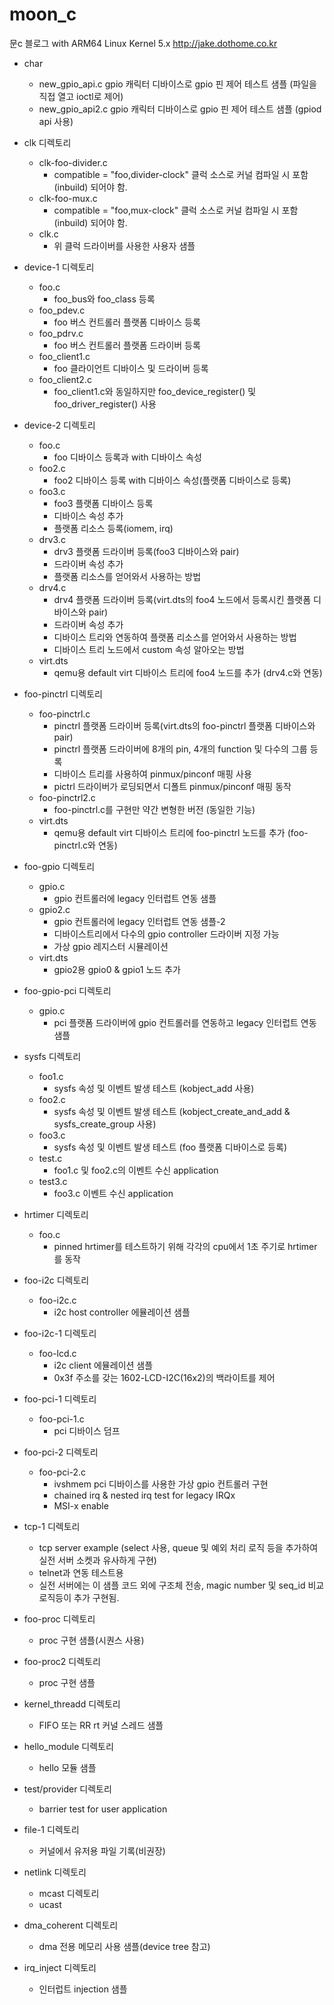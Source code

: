 # moon_c
문c 블로그 with ARM64 Linux Kernel 5.x
http://jake.dothome.co.kr

* char
  - new_gpio_api.c  gpio 캐릭터 디바이스로 gpio 핀 제어 테스트 샘플  (파일을 직접 열고 ioctl로 제어)
  - new_gpio_api2.c  gpio 캐릭터 디바이스로 gpio 핀 제어 테스트 샘플 (gpiod api 사용)
  
* clk 디렉토리
  - clk-foo-divider.c
    - compatible = "foo,divider-clock" 클럭 소스로 커널 컴파일 시 포함(inbuild) 되어야 함.
  - clk-foo-mux.c
    - compatible = "foo,mux-clock" 클럭 소스로 커널 컴파일 시 포함(inbuild) 되어야 함.
  - clk.c
    - 위 클럭 드라이버를 사용한 사용자 샘플
  
* device-1 디렉토리
  - foo.c         
    - foo_bus와 foo_class 등록
  - foo_pdev.c    
    - foo 버스 컨트롤러 플랫폼 디바이스 등록
  - foo_pdrv.c    
    - foo 버스 컨트롤러 플랫폼 드라이버 등록
  - foo_client1.c 
    - foo 클라이언트 디바이스 및 드라이버 등록
  - foo_client2.c 
    - foo_client1.c와 동일하지만 foo_device_register() 및 foo_driver_register() 사용


* device-2 디렉토리
  - foo.c         
    - foo 디바이스 등록과 with 디바이스 속성
  - foo2.c
    - foo2 디바이스 등록 with 디바이스 속성(플랫폼 디바이스로 등록)
  - foo3.c
    - foo3 플랫폼 디바이스 등록
    - 디바이스 속성 추가
    - 플랫폼 리소스 등록(iomem, irq)
  - drv3.c 
    - drv3 플랫폼 드라이버 등록(foo3 디바이스와 pair)
    - 드라이버 속성 추가
    - 플랫폼 리소스를 얻어와서 사용하는 방법  
  - drv4.c 
    - drv4 플랫폼 드라이버 등록(virt.dts의 foo4 노드에서 등록시킨 플랫폼 디바이스와 pair)
    - 드라이버 속성 추가
    - 디바이스 트리와 연동하여 플랫폼 리소스를 얻어와서 사용하는 방법
    - 디바이스 트리 노드에서 custom 속성 알아오는 방법
  - virt.dts
    - qemu용 default virt 디바이스 트리에 foo4 노드를 추가 (drv4.c와 연동)

* foo-pinctrl 디렉토리
  - foo-pinctrl.c 
    - pinctrl 플랫폼 드라이버 등록(virt.dts의 foo-pinctrl 플랫폼 디바이스와 pair)
    - pinctrl 플랫폼 드라이버에 8개의 pin, 4개의 function 및 다수의 그룹 등록
    - 디바이스 트리를 사용하여 pinmux/pinconf 매핑 사용
    - pictrl 드라이버가 로딩되면서 디폴트 pinmux/pinconf 매핑 동작
  - foo-pinctrl2.c 
    - foo-pinctrl.c를 구현만 약간 변형한 버전 (동일한 기능)      
  - virt.dts
    - qemu용 default virt 디바이스 트리에 foo-pinctrl 노드를 추가 (foo-pinctrl.c와 연동)


* foo-gpio 디렉토리
  - gpio.c        
    - gpio 컨트롤러에 legacy 인터럽트 연동 샘플
  - gpio2.c        
    - gpio 컨트롤러에 legacy 인터럽트 연동 샘플-2 
    - 디바이스트리에서 다수의 gpio controller 드라이버 지정 가능
    - 가상 gpio 레지스터 시뮬레이션    
  - virt.dts
    - gpio2용 gpio0 & gpio1 노드 추가
  
* foo-gpio-pci 디렉토리
  - gpio.c        
    - pci 플랫폼 드라이버에 gpio 컨트롤러를 연동하고 legacy 인터럽트 연동 샘플

* sysfs 디렉토리
  - foo1.c        
    - sysfs 속성 및 이벤트 발생 테스트 (kobject_add 사용)
  - foo2.c        
    - sysfs 속성 및 이벤트 발생 테스트 (kobject_create_and_add & sysfs_create_group 사용)
  - foo3.c        
    - sysfs 속성 및 이벤트 발생 테스트 (foo 플랫폼 디바이스로 등록)
  - test.c        
    - foo1.c 및 foo2.c의 이벤트 수신 application
  - test3.c       
    - foo3.c 이벤트 수신 application

* hrtimer 디렉토리
  - foo.c
    - pinned hrtimer를 테스트하기 위해 각각의 cpu에서 1초 주기로 hrtimer를 동작
  
* foo-i2c 디렉토리
  - foo-i2c.c
    - i2c host controller 에뮬레이션 샘플

* foo-i2c-1 디렉토리
  - foo-lcd.c
    - i2c client 에뮬레이션 샘플
    - 0x3f 주소를 갖는 1602-LCD-I2C(16x2)의 백라이트를 제어

* foo-pci-1 디렉토리
  - foo-pci-1.c
    - pci 디바이스 덤프

* foo-pci-2 디렉토리
  - foo-pci-2.c
    - ivshmem pci 디바이스를 사용한 가상 gpio 컨트롤러 구현
    - chained irq & nested irq test for legacy IRQx 
    - MSI-x enable  

* tcp-1 디렉토리
  - tcp server example (select 사용, queue 및 예외 처리 로직 등을 추가하여 실전 서버 소켓과 유사하게 구현)
  - telnet과 연동 테스트용
  - 실전 서버에는 이 샘플 코드 외에 구조체 전송, magic number 및 seq_id 비교 로직등이 추가 구현됨.
 
* foo-proc 디렉토리
  - proc 구현 샘플(시퀀스 사용)

* foo-proc2 디렉토리
  - proc 구현 샘플

* kernel_threadd 디렉토리
  - FIFO 또는 RR rt 커널 스레드 샘플

* hello_module 디렉토리
  - hello 모듈 샘플

* test/provider 디렉토리
  - barrier test for user application

* file-1 디렉토리
  - 커널에서 유저용 파일 기록(비권장)

* netlink 디렉토리
  - mcast 디렉토리
  - ucast

* dma_coherent 디렉토리
  - dma 전용 메모리 사용 샘플(device tree 참고)

* irq_inject 디렉토리
  - 인터럽트 injection 샘플

